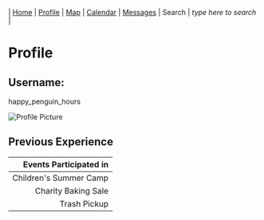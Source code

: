 | [Home](https://pdc1601.github.io/SWEN-101-Group1/) | [Profile](https://pdc1601.github.io/SWEN-101-Group1/profile) | [Map](https://pdc1601.github.io/SWEN-101-Group1/map) | [Calendar](https://pdc1601.github.io/SWEN-101-Group1/calendar) | [Messages](https://pdc1601.github.io/SWEN-101-Group1/messages) | Search | *type here to search* |

# Profile

## Username:
happy_penguin_hours

![Profile Picture](https://lh3.googleusercontent.com/UgMCeg43dOVBn5irdBL7wewd_LAZnP390wXk-M9l_NdAle7cCYsj0xbSuBCICHJ3tbpFs9KHuWjpD_7cGk5BoikEQAIlueSkcmqE_X1r-3sNSf97dA-bMbxNmYnRWQ9abMde1aBuY9g)

## Previous Experience
| Events Participated in|
| ---------------------:|
| Children's Summer Camp|
| Charity Baking Sale   |
| Trash Pickup          |

